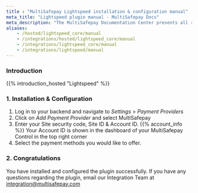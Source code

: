 ```yaml
---
title : "MultiSafepay Lightspeed installation & configuration manual"
meta_title: "Lightspeed plugin manual - MultiSafepay Docs"
meta_description: "The MultiSafepay Documentation Center presents all relevant information about our Plugins and API. You can also find support pages for payment methods, tools and general questions as well as the contact details of our Support and Integration Teams."
aliases: 
    - /hosted/lightspeed_core/manual
    - /integrations/hosted/lightspeed_core/manual
    - /integrations/lightspeed_core/manual
    - /integrations/lightspeed/manual
---
```


### Introduction

{{% introduction_hosted "Lightspeed" %}}

### 1. Installation & Configuration
1. Log in to your backend and navigate to _Settings_ > _Payment Providers_
2. Click on _Add Payment Provider_ and select MultiSafepay
3. Enter your Site security code, Site ID & Account ID. {{% account_info %}}
Your Account ID is shown in the dashboard of your MultiSafepay Control in the top right corner
4. Select the payment methods you would like to offer.

### 2. Congratulations
You have installed and configured the plugin successfully. If you have any questions regarding the plugin, email our Integration Team at <integration@multisafepay.com>
